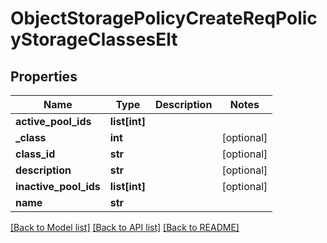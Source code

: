 # ObjectStoragePolicyCreateReqPolicyStorageClassesElt

## Properties
Name | Type | Description | Notes
------------ | ------------- | ------------- | -------------
**active_pool_ids** | **list[int]** |  | 
**_class** | **int** |  | [optional] 
**class_id** | **str** |  | [optional] 
**description** | **str** |  | [optional] 
**inactive_pool_ids** | **list[int]** |  | [optional] 
**name** | **str** |  | 

[[Back to Model list]](../README.md#documentation-for-models) [[Back to API list]](../README.md#documentation-for-api-endpoints) [[Back to README]](../README.md)


